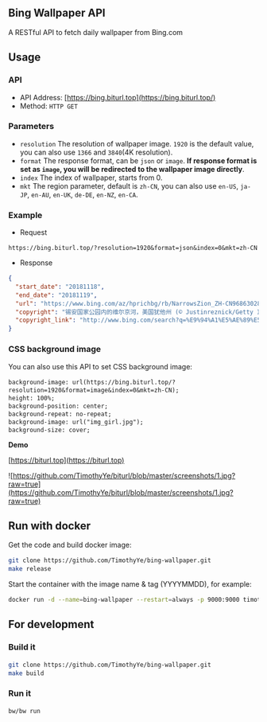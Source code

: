 ## Bing Wallpaper API

A RESTful API to fetch daily wallpaper from Bing.com

## Usage

### API 
* API Address: [https://bing.biturl.top](https://bing.biturl.top/)
* Method: `HTTP GET`

### Parameters

* `resolution` The resolution of wallpaper image. `1920` is the default value, you can also use `1366` and `3840`(4K resolution).
* `format` The response format, can be `json` or `image`. __If response format is set as `image`, you will be redirected to the wallpaper image directly__.
* `index` The index of wallpaper, starts from 0.
* `mkt` The region parameter, default is `zh-CN`, you can also use `en-US`, `ja-JP`, `en-AU`, `en-UK`, `de-DE`, `en-NZ`, `en-CA`.

### Example

* Request

```text
https://bing.biturl.top/?resolution=1920&format=json&index=0&mkt=zh-CN
```

* Response

```json
{
  "start_date": "20181118",
  "end_date": "20181119",
  "url": "https://www.bing.com/az/hprichbg/rb/NarrowsZion_ZH-CN9686302838_1920x1080.jpg",
  "copyright": "锡安国家公园内的维尔京河，美国犹他州 (© Justinreznick/Getty Images)",
  "copyright_link": "http://www.bing.com/search?q=%E9%94%A1%E5%AE%89%E5%9B%BD%E5%AE%B6%E5%85%AC%E5%9B%AD\\u0026form=hpcapt\\u0026mkt=zh-cn"
}
```

### CSS background image

You can also use this API to set CSS background image:

```text
background-image: url(https://bing.biturl.top/?resolution=1920&format=image&index=0&mkt=zh-CN);
height: 100%;
background-position: center;
background-repeat: no-repeat;
background-image: url("img_girl.jpg");
background-size: cover;
```

__Demo__  

[https://biturl.top](https://biturl.top)

![https://github.com/TimothyYe/biturl/blob/master/screenshots/1.jpg?raw=true](https://github.com/TimothyYe/biturl/blob/master/screenshots/1.jpg?raw=true)

## Run with docker

Get the code and build docker image:

```bash
git clone https://github.com/TimothyYe/bing-wallpaper.git
make release
```

Start the container with the image name & tag (YYYYMMDD), for example:

```bash
docker run -d --name=bing-wallpaper --restart=always -p 9000:9000 timothyye/bing:latest
```

## For development

### Build it
```bash
git clone https://github.com/TimothyYe/bing-wallpaper.git
make build
```

### Run it

```bash
bw/bw run
```
